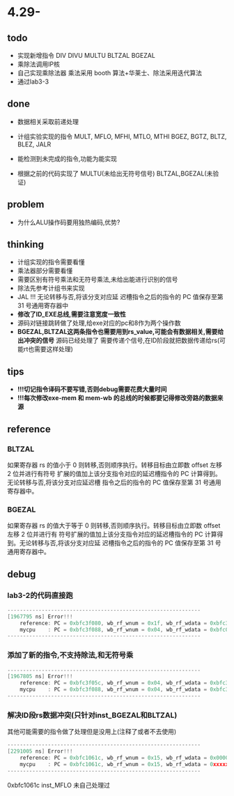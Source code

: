 # 4.29-

## todo

- 实现新增指令
DIV DIVU MULTU
BLTZAL BGEZAL
- 乘除法调用IP核
- 自己实现乘除法器 乘法采用 booth 算法+华莱士、除法采用迭代算法
- 通过lab3-3

## done

- 数据相关采取前递处理
- 计组实验实现的指令
MULT, MFLO, MFHI, MTLO, MTHI
BGEZ, BGTZ, BLTZ, BLEZ, JALR
- 能检测到未完成的指令,功能为能实现

- 根据之前的代码实现了 MULTU(未给出无符号信号)
  BLTZAL,BGEZAL(未验证)

## problem

- 为什么ALU操作码要用独热编码,优势?

## thinking

- 计组实现的指令需要看懂
- 乘法器部分需要看懂  
- 需要区别有符号乘法和无符号乘法,未给出能进行识别的信号
- 除法先参考计组书来实现
- JAL !!!
无论转移与否,将该分支对应延
迟槽指令之后的指令的 PC 值保存至第 31 号通用寄存器中
- **修改了ID_EXE总线,需要注意宽度一致性**
- 源码对链接跳转做了处理,给exe对应的pc和8作为两个操作数
- **BGEZAL,BLTZAL这两条指令也需要用到rs_value,可能会有数据相关,需要给出冲突的信号** 源码已经处理了
需要传递个信号,在ID阶段就把数据传递给rs(可能rt也需要这样处理)

## tips

- **!!!切记指令译码不要写错,否则debug需要花费大量时间**
- **!!!每次修改exe-mem 和 mem-wb 的总线的时候都要记得修改旁路的数据来源**

## reference

### BLTZAL

如果寄存器 rs 的值小于 0 则转移,否则顺序执行。转移目标由立即数 offset 左移 2 位并进行有符号
扩展的值加上该分支指令对应的延迟槽指令的 PC 计算得到。无论转移与否,将该分支对应延迟槽
指令之后的指令的 PC 值保存至第 31 号通用寄存器中。

### BGEZAL

如果寄存器 rs 的值大于等于 0 则转移,否则顺序执行。转移目标由立即数 offset 左移 2 位并进行有
符号扩展的值加上该分支指令对应的延迟槽指令的 PC 计算得到。无论转移与否,将该分支对应延
迟槽指令之后的指令的 PC 值保存至第 31 号通用寄存器中。

## debug

### lab3-2的代码直接跑

```c
--------------------------------------------------------------
[1967795 ns] Error!!!
    reference: PC = 0xbfc3f080, wb_rf_wnum = 0x1f, wb_rf_wdata = 0xbfc3f088
    mycpu    : PC = 0xbfc3f088, wb_rf_wnum = 0x04, wb_rf_wdata = 0xbfc00648
--------------------------------------------------------------
```

### 添加了新的指令,不支持除法,和无符号乘

```c
--------------------------------------------------------------
[1967805 ns] Error!!!
    reference: PC = 0xbfc3f05c, wb_rf_wnum = 0x04, wb_rf_wdata = 0xbfc3f088
    mycpu    : PC = 0xbfc3f088, wb_rf_wnum = 0x04, wb_rf_wdata = 0xbfc3f088
--------------------------------------------------------------
```

### 解决ID段rs数据冲突(只针对inst_BGEZAL和BLTZAL)

其他可能需要的指令做了处理但是没用上(注释了或者不去使用)

``` c
--------------------------------------------------------------
[2291005 ns] Error!!!
    reference: PC = 0xbfc1061c, wb_rf_wnum = 0x15, wb_rf_wdata = 0x00000002
    mycpu    : PC = 0xbfc1061c, wb_rf_wnum = 0x15, wb_rf_wdata = 0xxxxxxxxx
--------------------------------------------------------------
```

0xbfc1061c inst_MFLO 未自己处理过